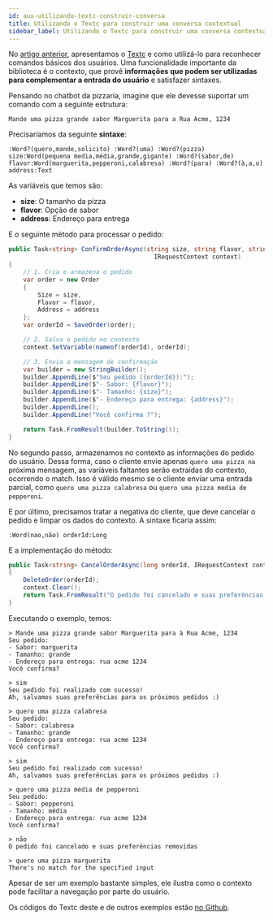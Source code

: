 ```yaml
---
id: aux-utilizando-textc-construir-conversa
title: Utilizando o Textc para construir uma conversa contextual
sidebar_label: Utilizando o Textc para construir uma conversa contextual
---
```


No [artigo anterior](http://blog.blip.ai/2016/10/17/chatbots-com-textc.html), apresentamos o [Textc](https://github.com/takenet/textc-csharp) e como utilizá-lo para reconhecer comandos básicos dos usuários. Uma funcionalidade importante da biblioteca é o contexto, que provê **informações que podem ser utilizadas para complementar a entrada do usuário** e satisfazer sintaxes.

Pensando no chatbot da pizzaria, imagine que ele devesse suportar um comando com a seguinte estrutura:

`Mande uma pizza grande sabor Marguerita para a Rua Acme, 1234`

Precisaríamos da seguinte **sintaxe**:

`:Word?(quero,mande,solicito) :Word?(uma) :Word?(pizza) size:Word(pequena media,média,grande,gigante) :Word?(sabor,de) flavor:Word(marguerita,pepperoni,calabresa) :Word?(para) :Word?(à,a,o) address:Text`

As variáveis que temos são:

* **size**: O tamanho da pizza
* **flavor**: Opção de sabor
* **address**: Endereço para entrega

E o seguinte método para processar o pedido:

```csharp
public Task<string> ConfirmOrderAsync(string size, string flavor, string address,
                                        IRequestContext context)
{
    // 1. Cria e armazena o pedido
    var order = new Order
    {
        Size = size,
        Flavor = flavor,
        Address = address
    };
    var orderId = SaveOrder(order);

    // 2. Salva o pedido no contexto
    context.SetVariable(nameof(orderId), orderId);

    // 3. Envia a mensagem de confirmação
    var builder = new StringBuilder();
    builder.AppendLine($"Seu pedido ({orderId}):");
    builder.AppendLine($"- Sabor: {flavor}");
    builder.AppendLine($"- Tamanho: {size}");
    builder.AppendLine($"- Endereço para entrega: {address}");
    builder.AppendLine();
    builder.AppendLine("Você confirma ?");

    return Task.FromResult(builder.ToString());
}
```

No segundo passo, armazenamos no contexto as informações do pedido do usuário. Dessa forma, caso o cliente envie apenas `quero uma pizza na` próxima mensagem, as variáveis faltantes serão extraídas do contexto, ocorrendo o match. Isso é válido mesmo se o cliente enviar uma entrada parcial, como `quero uma pizza calabresa` ou `quero uma pizza media de pepperoni`.

E por último, precisamos tratar a negativa do cliente, que deve cancelar o pedido e limpar os dados do contexto. A sintaxe ficaria assim:

`:Word(nao,não) orderId:Long`

E a implementação do método:

```csharp
public Task<string> CancelOrderAsync(long orderId, IRequestContext context)
{
    DeleteOrder(orderId);
    context.Clear();
    return Task.FromResult("O pedido foi cancelado e suas preferências removidas");
}
```

Executando o exemplo, temos:

```
> Mande uma pizza grande sabor Marguerita para à Rua Acme, 1234
Seu pedido:
- Sabor: marguerita
- Tamanho: grande
- Endereço para entrega: rua acme 1234
Você confirma?

> sim
Seu pedido foi realizado com sucesso!
Ah, salvamos suas preferências para os próximos pedidos :)

> quero uma pizza calabresa
Seu pedido:
- Sabor: calabresa
- Tamanho: grande
- Endereço para entrega: rua acme 1234
Você confirma?

> sim
Seu pedido foi realizado com sucesso!
Ah, salvamos suas preferências para os próximos pedidos :)

> quero uma pizza média de pepperoni
Seu pedido:
- Sabor: pepperoni
- Tamanho: média
- Endereço para entrega: rua acme 1234
Você confirma?

> não
O pedido foi cancelado e suas preferências removidas

> quero uma pizza marguerita
There's no match for the specified input
```

Apesar de ser um exemplo bastante simples, ele ilustra como o contexto pode facilitar a navegação por parte do usuário.

Os códigos do Textc deste e de outros exemplos estão [no Github](https://github.com/takenet/textc-csharp/tree/master/src/Takenet.Textc.Samples).
